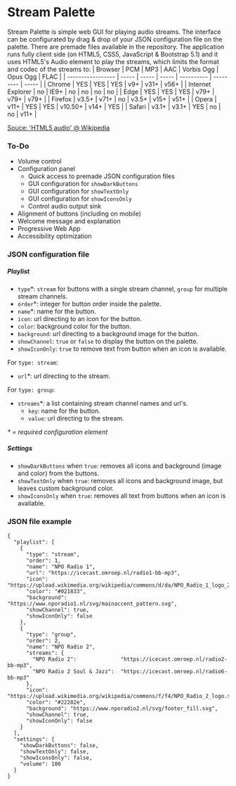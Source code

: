 # Stream Palette
Stream Palette is simple web GUI for playing audio streams. The interface can be configurated by drag & drop of your JSON configuration file on the palette. There are premade files available in the repository. The application runs fully client side (on HTML5, CSS5, JavaScript & Bootstrap 5.1) and it uses HTML5's Audio element to play the streams, which limits the format and codec of the streams to:
| Browser           | PCM   | MP3   | AAC   | Vorbis Ogg | Opus Ogg  | FLAC  |
| ----------------- | ----- | ----- | ----- | ---------- | --------- | ----- |
| Chrome            | YES   | YES   | YES   | v9+        | v31+      | v56+  |
| Internet Explorer | no    | IE9+  | no    | no         | no        | no    |
| Edge              | YES   | YES   | YES   | v79+       | v79+      | v79+  |
| Firefox           | v3.5+ | v71+  | no    | v3.5+      | v15+      | v51+  |
| Opera             | v11+  | YES   | YES   | v10.50+    | v14+      | YES   |
| Safari            | v3.1+ | v3.1+ | YES   | no         | no        | v11+  |

[Souce: 'HTML5 audio' @ Wikipedia](https://en.wikipedia.org/wiki/HTML5_audio#Supported_audio_coding_formats "Source")

### To-Do
- Volume control
- Configuration panel
  - Quick access to premade JSON configuration files
  - GUI configuration for `showDarkButtons`
  - GUI configuration for `showTextOnly`
  - GUI configuration for `showIconsOnly`
  - Control audio output sink
- Alignment of buttons (including on mobile)
- Welcome message and explanation
- Progressive Web App
- Accessibility optimization

### JSON configuration file

##### Playlist
- `type`*: `stream` for buttons with a single stream channel, `group` for multiple stream channels.
- `order`*: integer for button order inside the palette.
- `name`*:  name for the button.
- `icon`: url directing to an icon for the button.
- `color`: background color for the button.
- `background`: url directing to a background image for the button.
- `showChannel`: `true` or `false` to display the button on the palette.
- `showIconOnly`: `true` to remove text from button when an icon is available.

For `type: stream`:
- `url`*: url directing to the stream.

For `type: group`:
- `streams`*: a list containing stream channel names and url's.
  - `key`: name for the button.
  - `value`: url directing to the stream.

_* = required configuration element_

##### Settings
- `showDarkButtons` when `true`: removes all icons and background (image and color) from the buttons.
- `showTextOnly` when `true`: removes all icons and background image, but leaves custom background color.
- `showIconsOnly` when `true`: removes all text from buttons when an icon is available.

### JSON file example
```
{
  "playlist": [
    {
      "type": "stream",
      "order": 1,
      "name": "NPO Radio 1",
      "url": "https://icecast.omroep.nl/radio1-bb-mp3",
      "icon": "https://upload.wikimedia.org/wikipedia/commons/d/da/NPO_Radio_1_logo_2014.svg",
      "color": "#021833",
      "background": "https://www.nporadio1.nl/svg/mainaccent_pattern.svg",
      "showChannel": true,
      "showIconOnly": false
    },
    {
      "type": "group",
      "order": 2,
      "name": "NPO Radio 2",
      "streams": {
        "NPO Radio 2":              "https://icecast.omroep.nl/radio2-bb-mp3",
        "NPO Radio 2 Soul & Jazz":  "https://icecast.omroep.nl/radio6-bb-mp3"
      },
      "icon": "https://upload.wikimedia.org/wikipedia/commons/f/f4/NPO_Radio_2_logo.svg",
      "color": "#22282e",
      "background": "https://www.nporadio2.nl/svg/footer_fill.svg",
      "showChannel": true,
      "showIconOnly": false
    }
  ],
  "settings": {
    "showDarkButtons": false,
    "showTextOnly": false,
    "showIconsOnly": false,
    "volume": 100
  }
}
```
